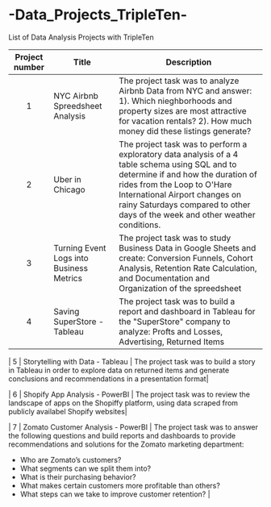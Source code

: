 # -Data_Projects_TripleTen-
List of Data Analysis Projects with TripleTen


| Project number | Title | Description |
| :-----------: | ----------- |----------- |
| 1 | NYC Airbnb Spreedsheet Analysis| The project task was to analyze Airbnb Data from NYC and answer: 1). Which nieghborhoods and property sizes are most attractive for vacation rentals? 2). How much money did these listings generate?  |
| 2 | Uber in Chicago | The project task was to perform a exploratory data analysis of a 4 table schema using SQL and to determine if and how the duration of rides from the Loop to O'Hare International Airport changes on rainy Saturdays compared to other days of the week and other weather conditions. |
| 3 | Turning Event Logs into Business Metrics | The project task was to study Business Data in Google Sheets and create: Conversion Funnels, Cohort Analysis, Retention Rate Calculation, and Documentation and Organization of the spreedsheet |
| 4 | Saving SuperStore - Tableau | The project task was to build a report and dashboard in Tableau for the "SuperStore" company to analyze: Profts and Losses, Advertising, Returned Items|

| 5 | Storytelling with Data - Tableau | The project task was to build a story in Tableau in order to explore data on returned items and generate conclusions and recommendations in a presentation format|

| 6 | Shopify App Analysis - PowerBI | The project task was to review the landscape of apps on the Shopiffy platform, using data scraped from publicly availabel Shopify websites|

| 7 | Zomato Customer Analysis - PowerBI | The project task was to answer the following questions and build reports and dashboards to provide recommendations and solutions for the Zomato marketing department:
- Who are Zomato’s customers?
- What segments can we split them into?
- What is their purchasing behavior?
- What makes certain customers more profitable than others?
- What steps can we take to improve customer retention? |
  



